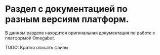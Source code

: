 # Раздел с документацией по разным версиям платформ.

В данном разделе находится оригинальная документация по работе с платформой Omegabot.

TODO: Кратко описать файлы